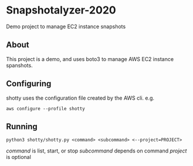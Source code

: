 # Snapshotalyzer-2020
Demo project to manage EC2 instance snapshots

## About

This project is a demo, and uses boto3 to manage AWS EC2 instance spanshots.

## Configuring

shotty uses the configuration file created by the AWS cli. e.g.

`aws configure --profile shotty`


## Running

`python3 shotty/shotty.py <command> <subcommand> <--project=PROJECT>`

*command* is list, start, or stop
*subcommand* depends on command
*project* is optional
